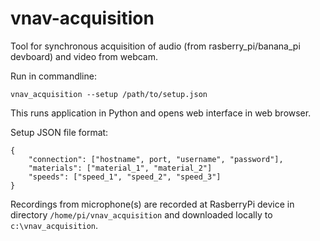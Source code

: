 # vnav-acquisition

Tool for synchronous acquisition of audio (from rasberry_pi/banana_pi devboard)
and video from webcam.

Run in commandline:
```commandline
vnav_acquisition --setup /path/to/setup.json
```
This runs application in Python and opens web interface in web browser.

Setup JSON file format:
```
{
    "connection": ["hostname", port, "username", "password"], 
    "materials": ["material_1", "material_2"]
    "speeds": ["speed_1", "speed_2", "speed_3"]
}
```

Recordings from microphone(s) are recorded at RasberryPi device in directory `/home/pi/vnav_acquisition` and downloaded locally to `c:\vnav_acquisition`.